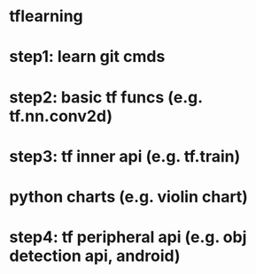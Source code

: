 # tflearning

# step1: learn git cmds
# step2: basic tf funcs (e.g. tf.nn.conv2d)
# step3: tf inner api (e.g. tf.train)
# python charts (e.g. violin chart)
# step4: tf peripheral api (e.g. obj detection api, android)

